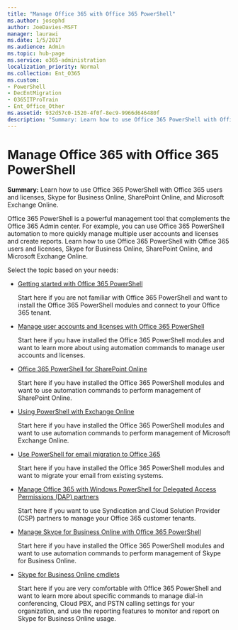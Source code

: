 ```yaml
---
title: "Manage Office 365 with Office 365 PowerShell"
ms.author: josephd
author: JoeDavies-MSFT
manager: laurawi
ms.date: 1/5/2017
ms.audience: Admin
ms.topic: hub-page
ms.service: o365-administration
localization_priority: Normal
ms.collection: Ent_O365
ms.custom:
- PowerShell
- DecEntMigration
- O365ITProTrain
- Ent_Office_Other
ms.assetid: 932d57c0-1520-4f0f-8ec9-9966d646480f
description: "Summary: Learn how to use Office 365 PowerShell with Office 365 users and licenses, Skype for Business Online, SharePoint Online, and Microsoft Exchange Online."
---
```


# Manage Office 365 with Office 365 PowerShell

 **Summary:** Learn how to use Office 365 PowerShell with Office 365 users and licenses, Skype for Business Online, SharePoint Online, and Microsoft Exchange Online.
  
Office 365 PowerShell is a powerful management tool that complements the Office 365 Admin center. For example, you can use Office 365 PowerShell automation to more quickly manage multiple user accounts and licenses and create reports. Learn how to use Office 365 PowerShell with Office 365 users and licenses, Skype for Business Online, SharePoint Online, and Microsoft Exchange Online. 
  
Select the topic based on your needs:
  
- [Getting started with Office 365 PowerShell](getting-started-with-office-365-powershell.md)
    
    Start here if you are not familiar with Office 365 PowerShell and want to install the Office 365 PowerShell modules and connect to your Office 365 tenant.
    
- [Manage user accounts and licenses with Office 365 PowerShell](manage-user-accounts-and-licenses-with-office-365-powershell.md)
    
    Start here if you have installed the Office 365 PowerShell modules and want to learn more about using automation commands to manage user accounts and licenses.
    
- [Office 365 PowerShell for SharePoint Online](https://technet.microsoft.com/en-us/library/fp161362.aspx)
    
    Start here if you have installed the Office 365 PowerShell modules and want to use automation commands to perform management of SharePoint Online.
    
- [Using PowerShell with Exchange Online](https://technet.microsoft.com/library/jj200677%28v=exchg.160%29.aspx)
    
    Start here if you have installed the Office 365 PowerShell modules and want to use automation commands to perform management of Microsoft Exchange Online.
    
- [Use PowerShell for email migration to Office 365](use-powershell-for-email-migration-to-office-365.md)
    
    Start here if you have installed the Office 365 PowerShell modules and want to migrate your email from existing systems. 
    
- [Manage Office 365 with Windows PowerShell for Delegated Access Permissions (DAP) partners](manage-office-365-with-windows-powershell-for-delegated-access-permissions-dap-p.md)
    
    Start here if you want to use Syndication and Cloud Solution Provider (CSP) partners to manage your Office 365 customer tenants. 
    
- [Manage Skype for Business Online with Office 365 PowerShell](manage-skype-for-business-online-with-office-365-powershell.md)
    
    Start here if you have installed the Office 365 PowerShell modules and want to use automation commands to perform management of Skype for Business Online.
    
- [Skype for Business Online cmdlets](http://technet.microsoft.com/library/141fbda3-992a-4eeb-9352-c6b0ffd760f6.aspx)
    
    Start here if you are very comfortable with Office 365 PowerShell and want to learn more about specific commands to manage dial-in conferencing, Cloud PBX, and PSTN calling settings for your organization, and use the reporting features to monitor and report on Skype for Business Online usage.
    

